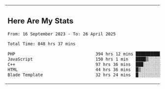 <table border="0">
 <tr>
  <td>
      <h2>Here Are My Stats</h2>
 <!--START_SECTION:waka-->

```txt
From: 16 September 2023 - To: 26 April 2025

Total Time: 848 hrs 37 mins

PHP                                394 hrs 12 mins ███████████▒░░░░░░░░░░░░░   45.88 %
JavaScript                         150 hrs 1 min   ████▒░░░░░░░░░░░░░░░░░░░░   17.46 %
C++                                97 hrs 36 mins  ███░░░░░░░░░░░░░░░░░░░░░░   11.36 %
HTML                               44 hrs 36 mins  █▒░░░░░░░░░░░░░░░░░░░░░░░   05.19 %
Blade Template                     32 hrs 24 mins  █░░░░░░░░░░░░░░░░░░░░░░░░   03.77 %
```

<!--END_SECTION:waka-->
  </td>
    <td>
   <div align="start">
        <a href="https://open.spotify.com/user/dxso20he52f5d4ti73duavf95">
        <img width="200px" src="https://spotify-github-profile.kittinanx.com/api/view.svg?uid=dxso20he52f5d4ti73duavf95&cover_image=true&theme=default&show_offline=false&background_color=121212&interchange=false" alt="Spotify Now Playing">
    </a>
</div> 

  </td>
 </tr>

</table>





